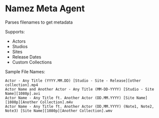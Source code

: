 # Namez Meta Agent

Parses filenames to get metadata

Supports:

- Actors
- Studios
- Sites
- Release Dates
- Custom Collections

Sample File Names:

```
Actor - Any Title (YYYY.MM.DD) [Studio - Site - Release][other collection].mp4
Actor Name and Another Actor - Any Title (MM-DD-YYYY) [Studio - Site Name][1080p].avi
Actor Name - Any Title ft. Another Actor (DD.MM.YYYY) [Site Name][1080p][Another Collection].m4v
Actor Name - Any Title ft. Another Actor (DD.MM.YYYY) (Note1, Note2, Note3) [Site Name][1080p][Another Collection].wmv
```
